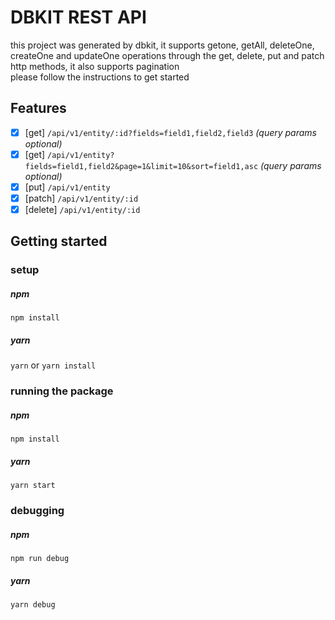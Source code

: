 # DBKIT REST API
this project was generated by dbkit, it supports getone, getAll, deleteOne, createOne and updateOne operations through the get, delete, put and patch http methods, it also supports pagination <br>please follow the instructions to get started
## Features
- [x] [get] `/api/v1/entity/:id?fields=field1,field2,field3` _(query params optional)_
- [x] [get] `/api/v1/entity?fields=field1,field2&page=1&limit=10&sort=field1,asc` _(query params optional)_
- [x] [put] `/api/v1/entity`
- [x] [patch] `/api/v1/entity/:id`
- [x] [delete] `/api/v1/entity/:id`
## Getting started
### setup
##### npm
`npm install`
##### yarn
`yarn` or `yarn install`
### running the package
##### npm
`npm install`
##### yarn
`yarn start`
### debugging
##### npm
`npm run debug`
##### yarn
`yarn debug`


